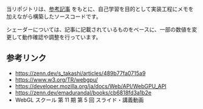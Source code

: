当リポジトリは、[参考記事](https://zenn.dev/s_takashi/articles/489b77fa0715a9) をもとに、自己学習を目的として実装工程にメモを加えながら構築したソースコードです。

シェーダーについては、記事に記載されているものをベースに、一部の数値を変更して動作確認や調整を行っています。

## 参考リンク

- https://zenn.dev/s_takashi/articles/489b77fa0715a9
- https://www.w3.org/TR/webgpu/
- https://developer.mozilla.org/ja/docs/Web/API/WebGPU_API
- https://zenn.dev/emadurandal/books/cb6818fd3a1b2e
- WebGL スクール 第 11 期 第 5 回 スライド・講義動画
